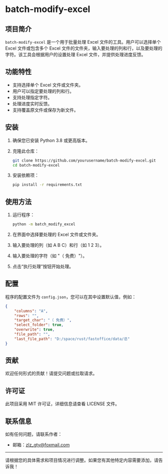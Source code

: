 # batch-modify-excel

## 项目简介

`batch-modify-excel` 是一个用于批量处理 Excel 文件的工具。用户可以选择单个 Excel 文件或包含多个 Excel 文件的文件夹，输入要处理的列和行，以及要处理的字符。该工具会根据用户的设置处理 Excel 文件，并提供处理进度反馈。

## 功能特性

- 支持选择单个 Excel 文件或文件夹。
- 用户可以指定要处理的列和行。
- 支持处理指定字符。
- 处理进度实时反馈。
- 支持覆盖原文件或保存为新文件。

## 安装

1. 确保您已安装 Python 3.8 或更高版本。
2. 克隆此仓库：

   ```bash
   git clone https://github.com/yourusername/batch-modify-excel.git
   cd batch-modify-excel
   ```

3. 安装依赖项：

   ```bash
   pip install -r requirements.txt
   ```

## 使用方法

1. 运行程序：

   ```bash
   python -m batch_modify_excel
   ```

2. 在界面中选择要处理的 Excel 文件或文件夹。
3. 输入要处理的列（如 A B C）和行（如 1 2 3）。
4. 输入要处理的字符（如 "（ 免费）"）。
5. 点击“执行处理”按钮开始处理。

## 配置

程序的配置文件为 `config.json`，您可以在其中设置默认值，例如：

```json
{
    "columns": "A",
    "rows": "",
    "target_char": "（ 免费）",
    "select_folder": true,
    "overwrite": true,
    "file_path": "",
    "last_file_path": "D:/space/rust/fastoffice/data/总"
}
```

## 贡献

欢迎任何形式的贡献！请提交问题或拉取请求。

## 许可证

此项目采用 MIT 许可证，详细信息请查看 LICENSE 文件。

## 联系信息

如有任何问题，请联系作者：

- 邮箱：zlz_gty@foxmail.com

---

请根据您的具体需求和项目情况进行调整。如果您有其他特定内容需要添加，请告诉我！